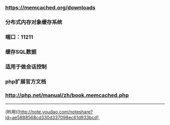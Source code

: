 ### https://memcached.org/downloads

### 分布式内存对象缓存系统

### 端口：11211


### 缓存SQL数据
### 适用于做会话控制


### php扩展官方文档
### http://php.net/manual/zh/book.memcached.php

----
(哟用)[http://note.youdao.com/noteshare?id=ae5888568cd330d337098ec61d933bcd] 
